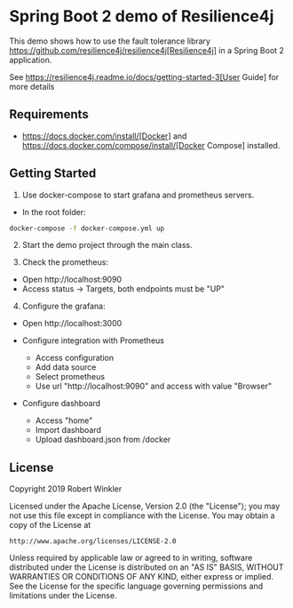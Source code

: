 # Spring Boot 2 demo of Resilience4j

This demo shows how to use the fault tolerance library https://github.com/resilience4j/resilience4j[Resilience4j] in a Spring Boot 2 application.

See https://resilience4j.readme.io/docs/getting-started-3[User Guide] for more details

## Requirements
- https://docs.docker.com/install/[Docker] and https://docs.docker.com/compose/install/[Docker Compose] installed.

## Getting Started

1. Use docker-compose to start grafana and prometheus servers.
- In the root folder:
```sh
docker-compose -f docker-compose.yml up
```
2. Start the demo project through the main class.

3. Check the prometheus:
- Open http://localhost:9090
- Access status -> Targets, both endpoints must be "UP"

4. Configure the grafana:
- Open http://localhost:3000
- Configure integration with Prometheus
    - Access configuration
    - Add data source
    - Select prometheus
    - Use url "http://localhost:9090" and access with value "Browser"

- Configure dashboard
    - Access "home"
    - Import dashboard
    - Upload dashboard.json from /docker

## License

Copyright 2019 Robert Winkler

Licensed under the Apache License, Version 2.0 (the "License"); you may not use this file except in compliance with the License. You may obtain a copy of the License at

    http://www.apache.org/licenses/LICENSE-2.0

Unless required by applicable law or agreed to in writing, software distributed under the License is distributed on an "AS IS" BASIS, WITHOUT WARRANTIES OR CONDITIONS OF ANY KIND, either express or implied. See the License for the specific language governing permissions and limitations under the License.
